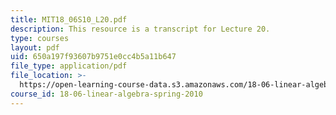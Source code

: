 ```yaml
---
title: MIT18_06S10_L20.pdf
description: This resource is a transcript for Lecture 20.
type: courses
layout: pdf
uid: 650a197f93607b9751e0cc4b5a11b647
file_type: application/pdf
file_location: >-
  https://open-learning-course-data.s3.amazonaws.com/18-06-linear-algebra-spring-2010/650a197f93607b9751e0cc4b5a11b647_MIT18_06S10_L20.pdf
course_id: 18-06-linear-algebra-spring-2010
---
```

